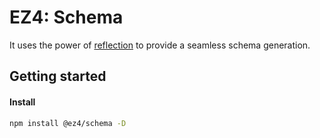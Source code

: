 # EZ4: Schema

It uses the power of [reflection](../reflection/) to provide a seamless schema generation.

## Getting started

#### Install

```sh
npm install @ez4/schema -D
```
